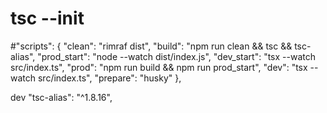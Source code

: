 # tsc --init

#"scripts": {
    "clean": "rimraf dist",
    "build": "npm run clean && tsc && tsc-alias",
    "prod_start": "node --watch dist/index.js",
    "dev_start": "tsx --watch src/index.ts",
    "prod": "npm run build && npm run prod_start",
    "dev": "tsx --watch src/index.ts",
    "prepare": "husky"
  },

  dev
    "tsc-alias": "^1.8.16",
